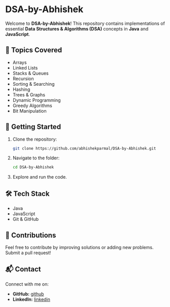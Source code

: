 # DSA-by-Abhishek

Welcome to **DSA-by-Abhishek**! This repository contains implementations of essential **Data Structures & Algorithms (DSA)** concepts in **Java** and **JavaScript**.

## 📌 Topics Covered

- Arrays
- Linked Lists
- Stacks & Queues
- Recursion
- Sorting & Searching
- Hashing
- Trees & Graphs
- Dynamic Programming
- Greedy Algorithms
- Bit Manipulation

## 🚀 Getting Started

1. Clone the repository:
   ```bash
   git clone https://github.com/abhishekparmal/DSA-by-Abhishek.git
   ```
2. Navigate to the folder:
   ```bash
   cd DSA-by-Abhishek
   ```
3. Explore and run the code.

## 🛠 Tech Stack

- Java
- JavaScript
- Git & GitHub

## 🤝 Contributions

Feel free to contribute by improving solutions or adding new problems. Submit a pull request!

## 📬 Contact

Connect with me on:

- **GitHub:** [github](https://github.com/abhishekparmal)
- **LinkedIn:** [linkedin](https://linkedin.com/in/abhishekparmal)

